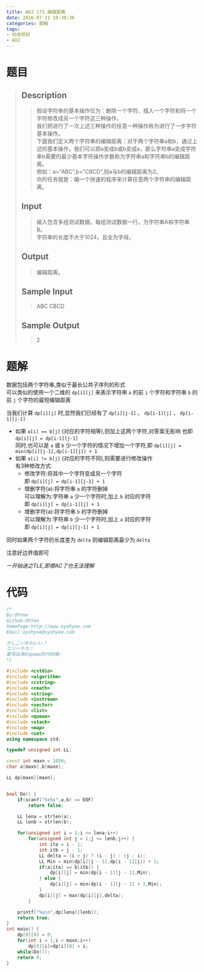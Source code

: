 ```yaml
---
title: AOJ 173.编辑距离
date: 2016-07-31 19:30:38
categories: 题解
tags:
- 动态规划
- AOJ
---
```

# 题目
> 
> ## Description  
>> 假设字符串的基本操作仅为：删除一个字符、插入一个字符和将一个字符修改成另一个字符这三种操作。   
>> 我们把进行了一次上述三种操作的任意一种操作称为进行了一步字符基本操作。   
>> 下面我们定义两个字符串的编辑距离：对于两个字符串a和b，通过上述的基本操作，我们可以把a变成b或b变成a，那么字符串a变成字符串b需要的最少基本字符操作步数称为字符串a和字符串b的编辑距离。   
>> 例如：a="ABC",b="CBCD",则a与b的编辑距离为2。   
>> 你的任务就是：编一个快速的程序来计算任意两个字符串的编辑距离。  
>>   
>>   
>> <!--more-->  
> 
> ## Input  
>> 输入包含多组测试数据。每组测试数据一行，为字符串A和字符串B。   
>> 字符串的长度不大于1024，且全为字母。  
>>   
> 
> ## Output  
>> 编辑距离。  
>>   
>>   
> 
> ## Sample Input  
>> ABC CBCD  
>>   
> 
> ## Sample Output  
>> 2  
>>   

# 题解
数据包括两个字符串,类似于最长公共子序列的形式  
可以类似的使用一个二维的 `dp[i][j]` 来表示字符串 `a` 的前 `i` 个字符和字符串 `b` 的前 `j` 个字符的最短编辑距离  

当我们计算 `dp[i][j]` 时,显然我们已经有了 `dp[i][j-1]` 、 `dp[i-1][j]` 、 `dp[i-1][j-1]`  

- 如果 `a[i] == b[j]` (对应的字符相等),则加上这两个字符,对答案无影响
  也即 `dp[i][j] = dp[i-1][j-1]`  
  同时,也可以是 `a` 或 `b` 少一个字符的情况下增加一个字符,即 `dp[i][j] = min(dp[i][j-1],dp[i-1][j]) + 1`  
- 如果 `a[i] != b[j]` (对应的字符不同),则需要进行修改操作  
  有3种修改方式:
  - 修改字符:将其中一个字符变成另一个字符  
    即 `dp[i][j] = dp[i-1][j-1] + 1`  
  - 增删字符(a):将字符串 `a` 的字符删掉  
    可以理解为:字符串 `a` 少一个字符时,加上 `b` 对应的字符  
    即 `dp[i][j] = dp[i-1][j] + 1`    
  - 增删字符(a):将字符串 `b` 的字符删掉  
    可以理解为:字符串 `b` 少一个字符时,加上 `a` 对应的字符  
    即 `dp[i][j] = dp[i][j-1] + 1`  

同时如果两个字符的长度差为 `delta` 则编辑距离最少为 `delta`  

注意好边界值即可  

*一开始迷之TLE,即使AC了也无法理解*  


# 代码
```cpp 编辑距离 https://github.com/OhYee/ACM.github.io/blob/master\AOJ\173.编辑距离.cpp 代码备份
/*
By:OhYee
Github:OhYee
HomePage:http://www.oyohyee.com
Email:oyohyee@oyohyee.com

かしこいかわいい？
エリーチカ！
要写出来Хорошо的代码哦~
*/

#include <cstdio>
#include <algorithm>
#include <cstring>
#include <cmath>
#include <string>
#include <iostream>
#include <vector>
#include <list>
#include <queue>
#include <stack>
#include <map>
#include <set>
using namespace std;

typedef unsigned int LL;

const int maxn = 1050;
char a[maxn],b[maxn];

LL dp[maxn][maxn];


bool Do() {
	if(scanf("%s%s",a,b) == EOF)
		return false;

	LL lena = strlen(a);
	LL lenb = strlen(b);

	for(unsigned int i = 1;i <= lena;i++)
		for(unsigned int j = 1;j <= lenb;j++) {
			int ita = i - 1;
			int itb = j - 1;
			LL delta = (i > j) ? (i - j) : (j - i);
			LL Min = min(dp[i][j - 1],dp[i - 1][j]) + 1;
			if(a[ita] == b[itb]) {
				dp[i][j] = min(dp[i - 1][j - 1],Min);
			} else {
				dp[i][j] = min(dp[i - 1][j - 1] + 1,Min);
			}
			dp[i][j] = max(dp[i][j],delta);
		}

	printf("%u\n",dp[lena][lenb]);
	return true;
}
int main() {
	dp[0][0] = 0;
	for(int i = 1;i < maxn;i++) 
		dp[0][i]=dp[i][0] = i;
	while(Do());
	return 0;
}
```